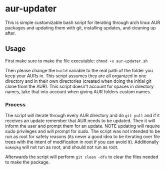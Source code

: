 # aur-updater
This is simple customizable bash script for iterating through arch linux AUR packages and updating them with git, installing updates, and cleaning up after. 

## Usage
First make sure to make the file executable:
`chmod +x aur-updater.sh`

Then please change the `build` variable to the real path of the folder you keep your AURs in. This script assumes they are all organized in one directory and in their own directories (created when doing the initial git clone from the AUR). This script doesn't account for spaces in directory names, take that into account when giving AUR folders custom names.

### Process
The script will iterate through every AUR directory and do `git pull` and if it receives an update remember that AUR needs to be updated. Then it will inform the user and prompt them for an update. NOTE updating will require sudo privileges and will prompt for sudo. The script was not intended to be run as root for safety reasons (its never a good idea to be iterating over file trees with the intent of modificaiton in root if you can avoid it). Additionally `makepkg` will not run as root, and should not run as root.

Afterwards the script will perform `git clean -dfx` to clear the files needed to make the package.
